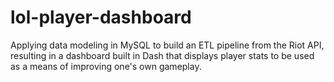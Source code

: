 # lol-player-dashboard
Applying data modeling in MySQL to build an ETL pipeline from the Riot API, resulting in a dashboard built in Dash that displays player stats to be used as a means of improving one's own gameplay.  
